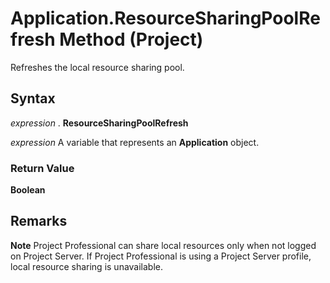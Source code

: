 
# Application.ResourceSharingPoolRefresh Method (Project)

Refreshes the local resource sharing pool.


## Syntax

 _expression_ . **ResourceSharingPoolRefresh**

 _expression_ A variable that represents an **Application** object.


### Return Value

 **Boolean**


## Remarks




 **Note**  Project Professional can share local resources only when not logged on Project Server. If Project Professional is using a Project Server profile, local resource sharing is unavailable.

